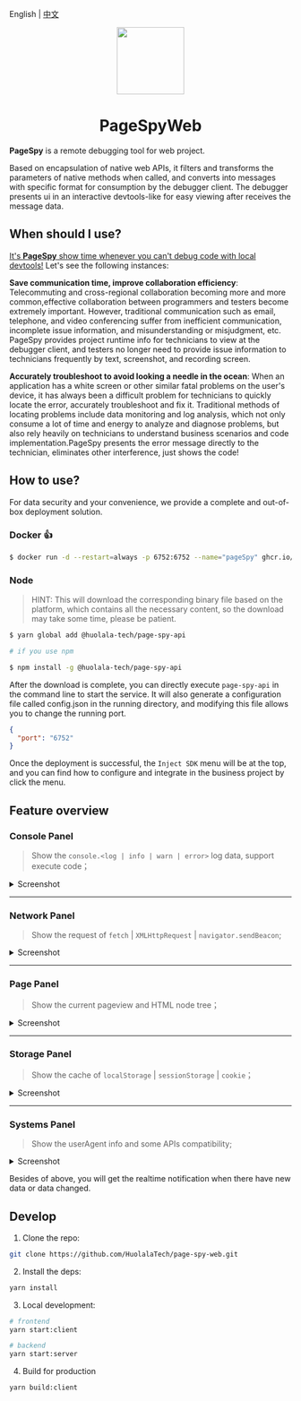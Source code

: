 [page-spy]: https://github.com/HuolalaTech/page-spy.git 'page-spy'

English | [中文](./README.md)

<p align="center">
  <img src="./logo.svg" height="120" />
</p>

<h1 align="center">PageSpyWeb</h1>

**PageSpy** is a remote debugging tool for web project.

Based on encapsulation of native web APIs, it filters and transforms the parameters of native methods when called, and converts into messages with specific format for consumption by the debugger client. The debugger presents ui in an interactive devtools-like for easy viewing after receives the message data.

## When should I use?

<u>It's **PageSpy** show time whenever you can't debug code with local devtools!</u> Let's see the following instances:

**Save communication time, improve collaboration efficiency**: Telecommuting and cross-regional collaboration becoming more and more common,effective collaboration between programmers and testers become extremely important. However, traditional communication such as email, telephone, and video conferencing suffer from inefficient communication, incomplete issue information, and misunderstanding or misjudgment, etc. PageSpy provides project runtime info for technicians to view at the debugger client, and testers no longer need to provide issue information to technicians frequently by text, screenshot, and recording screen.

**Accurately troubleshoot to avoid looking a needle in the ocean**: When an application has a white screen or other similar fatal problems on the user's device, it has always been a difficult problem for technicians to quickly locate the error, accurately troubleshoot and fix it. Traditional methods of locating problems include data monitoring and log analysis, which not only consume a lot of time and energy to analyze and diagnose problems, but also rely heavily on technicians to understand business scenarios and code implementation.PageSpy presents the error message directly to the technician, eliminates other interference, just shows the code!

## How to use?

For data security and your convenience, we provide a complete and out-of-box deployment solution.

### Docker 👍

```bash
$ docker run -d --restart=always -p 6752:6752 --name="pageSpy" ghcr.io/huolalatech/page-spy-web:release
```

### Node

> HINT: This will download the corresponding binary file based on the platform, which contains all the necessary content, so the download may take some time, please be patient.

```bash
$ yarn global add @huolala-tech/page-spy-api

# if you use npm

$ npm install -g @huolala-tech/page-spy-api
```

After the download is complete, you can directly execute `page-spy-api` in the command line to start the service.
It will also generate a configuration file called config.json in the running directory, and modifying this file allows you to change the running port.

```json
{
  "port": "6752"
}
```

Once the deployment is successful, the `Inject SDK` menu will be at the top, and you can find how to configure and integrate in the business project by click the menu.

## Feature overview

### Console Panel

> Show the `console.<log | info | warn | error>` log data, support execute code；

<details>
  <summary>
    Screenshot
  </summary>

![](./src/assets/image/screenshot/console-panel.png)

</details>

---

### Network Panel

> Show the request of `fetch` | `XMLHttpRequest` | `navigator.sendBeacon`;

<details>
  <summary>
    Screenshot
  </summary>

![](./src/assets/image/screenshot/network-panel.png)

</details>

---

### Page Panel

> Show the current pageview and HTML node tree；

<details>
  <summary>
    Screenshot
  </summary>

![](./src/assets/image/screenshot/page-panel.png)

</details>

---

### Storage Panel

> Show the cache of `localStorage` | `sessionStorage` | `cookie`；

<details>
  <summary>
    Screenshot
  </summary>

![](./src/assets/image/screenshot/storage-panel.png)

</details>

---

### Systems Panel

> Show the userAgent info and some APIs compatibility;

<details>
  <summary>
    Screenshot
  </summary>

![](./src/assets/image/screenshot/system-panel.png)

</details>

Besides of above, you will get the realtime notification when there have new data or data changed.

## Develop

1. Clone the repo:

```bash
git clone https://github.com/HuolalaTech/page-spy-web.git
```

2. Install the deps:

```bash
yarn install
```

3. Local development:

```bash
# frontend
yarn start:client

# backend
yarn start:server
```

4. Build for production

```bash
yarn build:client
```
